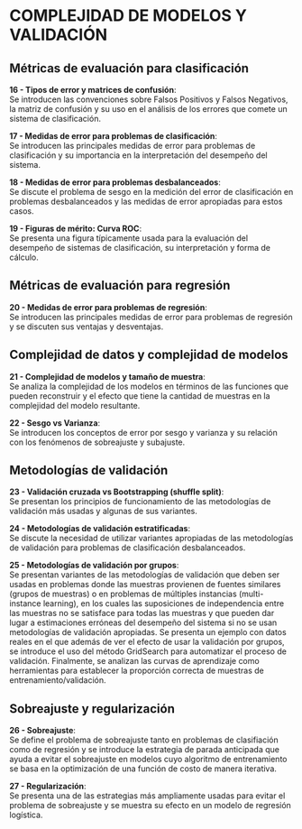 # COMPLEJIDAD DE MODELOS Y VALIDACIÓN

## Métricas de evaluación para clasificación

**16 - Tipos de error y matrices de confusión**: <br/> Se introducen las convenciones sobre Falsos Positivos y Falsos Negativos, la matriz de confusión y su uso en el análisis de los errores que comete un sistema de clasificación.

**17 - Medidas de error para problemas de clasificación**: <br/> Se introducen las principales medidas de error para problemas de clasificación y su importancia en la interpretación del desempeño del sistema.

**18 - Medidas de error para problemas desbalanceados**: <br/> Se discute el problema de sesgo en la medición del error de clasificación en problemas desbalanceados y las medidas de error apropiadas para estos casos.

**19 - Figuras de mérito: Curva ROC**: <br/> Se presenta una figura típicamente usada para la evaluación del desempeño de sistemas de clasificación, su interpretación y forma de cálculo.


## Métricas de evaluación para regresión

**20 - Medidas de error para problemas de regresión**: <br/> Se introducen las principales medidas de error para problemas de regresión y se discuten sus ventajas y desventajas.


## Complejidad de datos y complejidad de modelos

**21 - Complejidad de modelos y tamaño de muestra**:  <br/> Se analiza la complejidad de los modelos en términos de las funciones que pueden reconstruir y el efecto que tiene la cantidad de muestras en la complejidad del modelo resultante.

**22 - Sesgo vs Varianza**:  <br/> Se introducen los conceptos de error por sesgo y varianza y su relación con los fenómenos de sobreajuste y subajuste.


## Metodologías de validación

**23 - Validación cruzada vs Bootstrapping (shuffle split)**: <br/> Se presentan los principios de funcionamiento de las metodologías de validación más usadas y algunas de sus variantes.

**24 - Metodologías de validación estratificadas**: <br/> Se discute la necesidad de utilizar variantes apropiadas de las metodologías de validación para problemas de clasificación desbalanceados.

**25 - Metodologías de validación por grupos**: <br/> Se presentan variantes de las metodologías de validación que deben ser usadas en problemas donde las muestras provienen de fuentes similares (grupos de muestras) o en problemas de múltiples instancias (multi-instance learning), en los cuales las suposiciones de independencia entre las muestras no se satisface para todas las muestras y que pueden dar lugar a estimaciones erróneas del desempeño del sistema si no se usan metodologías de validación apropiadas. Se presenta un ejemplo con datos reales en el que además de ver el efecto de usar la validación por grupos, se introduce el uso del método GridSearch para automatizar el proceso de validación. Finalmente, se analizan las curvas de aprendizaje como herramientas para establecer la proporción correcta de muestras de entrenamiento/validación.

## Sobreajuste y regularización

**26 - Sobreajuste**: <br/> Se define el problema de sobreajuste tanto en problemas de clasifiación como de regresión y se introduce la estrategia de parada anticipada que ayuda a evitar el sobreajuste en modelos cuyo algoritmo de entrenamiento se basa en la optimización de una función de costo de manera iterativa.


**27 - Regularización**:  <br/> Se presenta una de las estrategias más ampliamente usadas para evitar el problema de sobreajuste y se muestra su efecto en un modelo de regresión logística.


